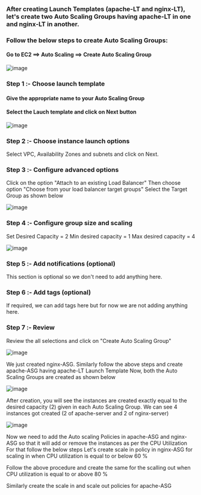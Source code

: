 ### After creating Launch Templates (apache-LT and nginx-LT), let's create two Auto Scaling Groups having apache-LT in one and nginx-LT in another.

### Follow the below steps to create Auto Scaling Groups:

#### Go to EC2 ==> Auto Scaling ==> Create Auto Scaling Group

![image](https://github.com/Kunal-Pere/AWS_Automated-Cloud-Web-Server-Scaling-with-Load-Balancing-and-Domain-Routing/assets/157100045/4d0a1ca1-edca-4712-b1b0-e67f30de858c)

### Step 1 :- Choose launch template

#### Give the appropriate name to your Auto Scaling Group
#### Select the Lauch template and click on Next button

![image](https://github.com/Kunal-Pere/AWS_Automated-Cloud-Web-Server-Scaling-with-Load-Balancing-and-Domain-Routing/assets/157100045/93a80380-5106-4b29-b0fe-1cfd79bc2338)

### Step 2 :- Choose instance launch options

  Select VPC, Availability Zones and subnets and click on Next.

### Step 3 :- Configure advanced options

  Click on the option "Attach to an existing Load Balancer"
  Then choose option "Choose from your load balancer target groups"
  Select the Target Group as shown below

![image](https://github.com/Kunal-Pere/AWS_Automated-Cloud-Web-Server-Scaling-with-Load-Balancing-and-Domain-Routing/assets/157100045/b2c217e7-ebc4-4254-8229-ac81e8035eaa)


### Step 4 :- Configure group size and scaling

  Set Desired Capacity = 2 Min desired capacity = 1 Max desired capacity = 4

![image](https://github.com/Kunal-Pere/AWS_Automated-Cloud-Web-Server-Scaling-with-Load-Balancing-and-Domain-Routing/assets/157100045/424cef5b-0372-4844-9976-140783cccaf7)

### Step 5 :- Add notifications (optional)

This section is optional so we don't need to add anything here.

### Step 6 :- Add tags (optional)

If required, we can add tags here but for now we are not adding anything here.

### Step 7 :- Review

Review the all selections and click on "Create Auto Scaling Group"

![image](https://github.com/Kunal-Pere/AWS_Automated-Cloud-Web-Server-Scaling-with-Load-Balancing-and-Domain-Routing/assets/157100045/42c6f395-8580-46da-aa38-d298970a47c8)

We just created nginx-ASG. Similarly follow the above steps and create apache-ASG having apache-LT Launch Template
Now, both the Auto Scaling Groups are created as shown below

![image](https://github.com/Kunal-Pere/AWS_Automated-Cloud-Web-Server-Scaling-with-Load-Balancing-and-Domain-Routing/assets/157100045/4a70d497-8f38-4a98-b473-ebb1488e211a)

After creation, you will see the instances are created exactly equal to the desired capacity (2) given in each Auto Scaling Group.
We can see 4 instances got created (2 of apache-server and 2 of nginx-server)

![image](https://github.com/Kunal-Pere/AWS_Automated-Cloud-Web-Server-Scaling-with-Load-Balancing-and-Domain-Routing/assets/157100045/da519d07-dbf5-4317-bce2-21983841499d)

Now we need to add the Auto scaling Policies in apache-ASG and nginx-ASG so that it will add or remove the instances as per the CPU Utilization
For that follow the below steps
Let's create scale in policy in nginx-ASG for scaling in when CPU utilization is equal to or below 60 %
 
Follow the above procedure and create the same for the scalling out when CPU utilization is equal to or above 80 %
 
Similarly create the scale in and scale out policies for apache-ASG
 

